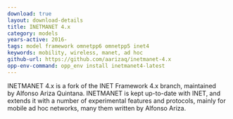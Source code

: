 ```yaml
---
download: true
layout: download-details
title: INETMANET 4.x
category: models
years-active: 2016-
tags: model framework omnetpp6 omnetpp5 inet4
keywords: mobility, wireless, manet, ad hoc
github-url: https://github.com/aarizaq/inetmanet-4.x
opp-env-command: opp_env install inetmanet4-latest
---
```


INETMANET 4.x is a fork of the INET Framework 4.x branch, maintained by Alfonso
Ariza Quintana. INETMANET is kept up-to-date with INET, and extends it
with a number of experimental features and protocols, mainly for mobile
ad hoc networks, many them written by Alfonso Ariza.
